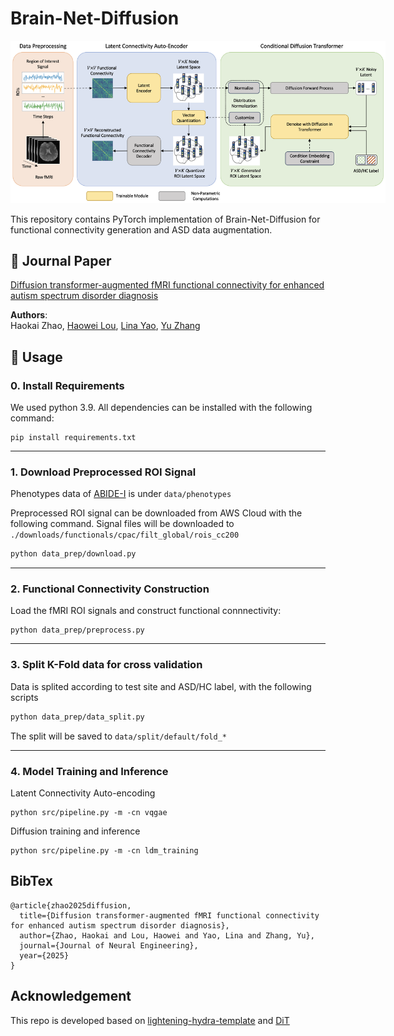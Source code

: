 # Brain-Net-Diffusion

<p align="center">
    <img src="overview.jpeg" alt="Survey Overview" style="max-width:600px">
</p>

This repository contains PyTorch implementation of Brain-Net-Diffusion for functional connectivity generation and ASD data augmentation.

## 📄 Journal Paper
[Diffusion transformer-augmented fMRI functional connectivity for enhanced autism spectrum disorder diagnosis](https://iopscience.iop.org/article/10.1088/1741-2552/adb07a)

**Authors**:  
Haokai Zhao,
[Haowei Lou](https://scholar.google.com/citations?user=L16GPD0AAAAJ),
[Lina Yao](https://scholar.google.com/citations?user=EU3snBgAAAAJ),
[Yu Zhang](https://scholar.google.com/citations?user=oDrTEi0AAAAJ)

## 🧩 Usage
### 0. Install Requirements
We used python 3.9. All dependencies can be installed with the following command:
```
pip install requirements.txt
```

---

### 1. Download Preprocessed ROI Signal
Phenotypes data of [ABIDE-I](https://fcon_1000.projects.nitrc.org/indi/abide/) is under `data/phenotypes`

Preprocessed ROI signal can be downloaded from AWS Cloud with the following command. Signal files will be downloaded to `./downloads/functionals/cpac/filt_global/rois_cc200`
```sh
python data_prep/download.py
```

---

### 2. Functional Connectivity Construction
Load the fMRI ROI signals and construct functional connnectivity:
```
python data_prep/preprocess.py
```

---


### 3. Split K-Fold data for cross validation
Data is splited according to test site and ASD/HC label, with the following scripts

```sh
python data_prep/data_split.py
```

The split will be saved to `data/split/default/fold_*`

---

### 4. Model Training and Inference
Latent Connectivity Auto-encoding
```
python src/pipeline.py -m -cn vqgae
```

Diffusion training and inference
```
python src/pipeline.py -m -cn ldm_training
```

## BibTex
```
@article{zhao2025diffusion,
  title={Diffusion transformer-augmented fMRI functional connectivity for enhanced autism spectrum disorder diagnosis},
  author={Zhao, Haokai and Lou, Haowei and Yao, Lina and Zhang, Yu},
  journal={Journal of Neural Engineering},
  year={2025}
}
```

## Acknowledgement
This repo is developed based on [lightening-hydra-template](https://github.com/ashleve/lightning-hydra-template) and [DiT](https://github.com/facebookresearch/DiT)

